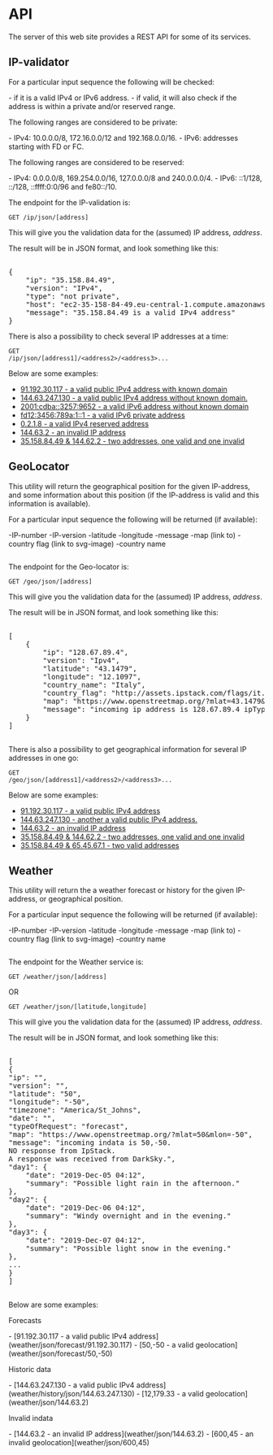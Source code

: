 API
=========================

<p>The server of this web site provides a REST API for some of its services.</p>

<h2>IP-validator</h2>
<p>For a particular input sequence the following will be checked:</p>
- if it is a valid IPv4 or IPv6 address.
- if valid, it will also check if the address is within a private and/or reserved range.

<p>The following ranges are considered to be private:</p>
- IPv4: 10.0.0.0/8, 172.16.0.0/12 and 192.168.0.0/16.
- IPv6: addresses starting with FD or FC.

<p>The following ranges are considered to be reserved:</p>
- IPv4: 0.0.0.0/8, 169.254.0.0/16, 127.0.0.0/8 and 240.0.0.0/4.
- IPv6: ::1/128, ::/128, ::ffff:0:0/96 and fe80::/10.</p>

<p>The endpoint for the IP-validation is:</p>

<!-- http://www.student.bth.se/~annd16/dbwebb-kurser/ramverk1/me/redovisa/htdoc/ip/json/[address] -->

<code>GET /ip/json/[address]</code>

<p>This will give you the validation data for the (assumed) IP address, <em>address</em>.</p>

<p>The result will be in JSON format, and look something like this:</p>

<pre>

{
    "ip": "35.158.84.49",
    "version": "IPv4",
    "type": "not private",
    "host": "ec2-35-158-84-49.eu-central-1.compute.amazonaws.com",
    "message": "35.158.84.49 is a valid IPv4 address"
}
</pre>

<p>There is also a possibility to check several IP addresses at a time:</p>

<code>GET /ip/json/[address1]/<address2\>/<address3\>...</code>

<!-- &ltaddress2&gt/&ltaddress3&gt... -->


<p>Below are some examples:</p>

<!-- [example link](http://example.com/) -->

- [91.192.30.117 - a valid public IPv4 address with known domain](ip/json/91.192.30.117)
- [144.63.247.130    - a valid public IPv4 address without known domain.](ip/json/144.63.247.130)
- [2001:cdba::3257:9652    - a valid IPv6 address without known domain](ip/json/2001:cdba::3257:9652)
- [fd12:3456:789a:1::1    - a valid IPv6 private address](ip/json/fd12:3456:789a:1::1)
- [0.2.1.8    - a valid IPv4 reserved address](ip/json/0.2.1.8)
- [144.63.2    -  an invalid IP address](ip/json/144.63.2)
- [35.158.84.49 & 144.62.2   - two addresses, one valid and one invalid](ip/json/35.158.84.49/144.62.2)

<!--
</ul> -->


<h2>GeoLocator</h2>

This utility will return the geographical position for the given IP-address, and some information about this position (if the IP-address is valid and
this information is available).

<p>For a particular input sequence the following will be returned (if available):</p>

-IP-number
-IP-version
-latitude
-longitude
-message
-map (link to)
-country flag (link to svg-image)
-country name

```

```


<p>The endpoint for the Geo-locator is:</p>

<!-- http://www.student.bth.se/~annd16/dbwebb-kurser/ramverk1/me/redovisa/htdoc/ip/json/[address] -->

<code>GET /geo/json/[address]</code>

<p>This will give you the validation data for the (assumed) IP address, <em>address</em>.</p>

<p>The result will be in JSON format, and look something like this:</p>

<pre>

[
    {
        "ip": "128.67.89.4",
        "version": "Ipv4",
        "latitude": "43.1479",
        "longitude": "12.1097",
        "country_name": "Italy",
        "country_flag": "http://assets.ipstack.com/flags/it.svg",
        "map": "https://www.openstreetmap.org/?mlat=43.1479&mlon=12.1097",
        "message": "incoming ip address is 128.67.89.4 ipType is set "
    }
]

</pre>

<p>There is also a possibility to get geographical information for several IP addresses in one go:</p>

<code>GET /geo/json/[address1]/<address2\>/<address3\>...</code>

<!-- &ltaddress2&gt/&ltaddress3&gt... -->


<p>Below are some examples:</p>

<!-- [example link](http://example.com/) -->

- [91.192.30.117 - a valid public IPv4 address](geo/json/91.192.30.117)
- [144.63.247.130    - another a valid public IPv4 address.](geo/json/144.63.247.130)
- [144.63.2    -  an invalid IP address](geo/json/144.63.2)
- [35.158.84.49 & 144.62.2   - two addresses, one valid and one invalid](geo/json/35.158.84.49/144.62.2)
- [35.158.84.49 & 65.45.67.1   - two valid addresses](geo/json/35.158.84.49/65.45.67.1)


<h2>Weather</h2>

This utility will return the a weather forecast or history for the given IP-address, or geographical position.

<p>For a particular input sequence the following will be returned (if available):</p>

-IP-number
-IP-version
-latitude
-longitude
-message
-map (link to)
-country flag (link to svg-image)
-country name

```

```


<p>The endpoint for the Weather service is:</p>

<!-- http://www.student.bth.se/~annd16/dbwebb-kurser/ramverk1/me/redovisa/htdoc/ip/json/[address] -->

<code>GET /weather/json/<requestType/>[address]</code>

OR

<code>GET /weather/json/<requestType/>[latitude,longitude]</code>


<p>This will give you the validation data for the (assumed) IP address, <em>address</em>.</p>

<p>The result will be in JSON format, and look something like this:</p>

<pre>

[
{
"ip": "",
"version": "",
"latitude": "50",
"longitude": "-50",
"timezone": "America/St_Johns",
"date": "",
"typeOfRequest": "forecast",
"map": "https://www.openstreetmap.org/?mlat=50&mlon=-50",
"message": "incoming indata is 50,-50. <br/>NO response from IpStack.<br/>A response was received from DarkSky.",
"day1": {
    "date": "2019-Dec-05 04:12",
    "summary": "Possible light rain in the afternoon."
},
"day2": {
    "date": "2019-Dec-06 04:12",
    "summary": "Windy overnight and in the evening."
},
"day3": {
    "date": "2019-Dec-07 04:12",
    "summary": "Possible light snow in the evening."
},
...
}
]

</pre>

<p>Below are some examples:</p>

<!-- [example link](http://example.com/) -->
  <p>Forecasts</p>
- [91.192.30.117 - a valid public IPv4 address](weather/json/forecast/91.192.30.117)
- [50,-50 - a valid geolocation](weather/json/forecast/50,-50)

<p>Historic data</p>
- [144.63.247.130    - a valid public IPv4 address](weather/history/json/144.63.247.130)
- [12,179.33    -  a valid geolocation](weather/json/144.63.2)

<p>Invalid indata</p>
- [144.63.2   -  an invalid IP address](weather/json/144.63.2)
- [600,45   -  an invalid geolocation](weather/json/600,45)
